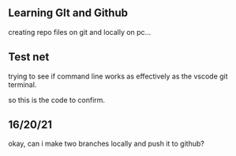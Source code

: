 ## Learning GIt and Github 

creating repo files on git and locally on pc...

## Test net

trying to see if command line works as effectively as the vscode git terminal.

so this is the code to confirm.

## 16/20/21

okay, can i make two branches locally and push it to github?

